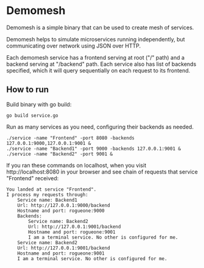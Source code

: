 # Demomesh
Demomesh is a simple binary that can be used to create mesh of services.

Demomesh helps to simulate microservices running independently, but communicating
over network using JSON over HTTP.

Each demomesh service has a frontend serving at root ("/" path) and a backend serving
at "/backend" path. Each service also has list of backends specified, which it will query
sequentially on each request to its frontend.

## How to run

Build binary with go build:
```
go build service.go
```

Run as many services as you need, configuring their backends as needed.

```
./service -name "Frontend" -port 8080 -backends 127.0.0.1:9000,127.0.0.1:9001 &
./service -name "Backend1" -port 9000 -backends 127.0.0.1:9001 &
./service -name "Backend2" -port 9001 &
```

If you ran these commands on localhost, when you visit http://localhost:8080 in your browser
and see chain of requests that service "Frontend" received:

```
You landed at service "Frontend".
I process my requests through:
    Service name: Backend1
    Url: http://127.0.0.1:9000/backend
    Hostname and port: rogueone:9000
    Backends:
        Service name: Backend2
        Url: http://127.0.0.1:9001/backend
        Hostname and port: rogueone:9001
        I am a terminal service. No other is configured for me.
    Service name: Backend2
    Url: http://127.0.0.1:9001/backend
    Hostname and port: rogueone:9001
    I am a terminal service. No other is configured for me.
```
